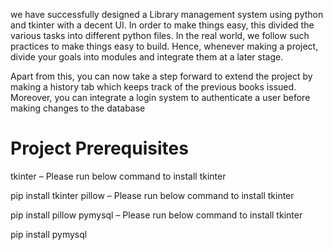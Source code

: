  we have successfully designed a Library management system using python and tkinter with a decent UI. In order to make things easy, this divided the various tasks into different python files. In the real world, we follow such practices to make things easy to build. Hence, whenever making a project, divide your goals into modules and integrate them at a later stage.

Apart from this, you can now take a step forward to extend the project by making a history tab which keeps track of the previous books issued. Moreover, you can integrate a login system to authenticate a user before making changes to the database

# Project Prerequisites
 
tkinter – Please run below command to install tkinter

 pip install tkinter
pillow – Please run below command to install tkinter

 pip install pillow
pymysql – Please run below command to install tkinter

 pip install pymysql

